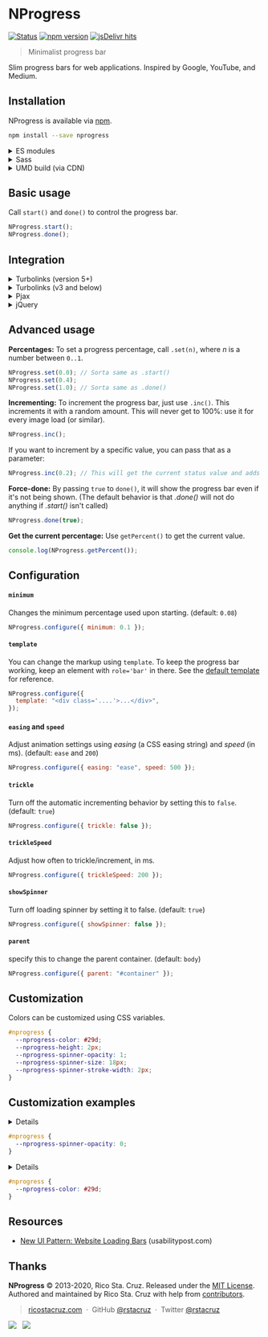 # NProgress

[![Status](https://api.travis-ci.org/rstacruz/nprogress.svg?branch=master)](http://travis-ci.org/rstacruz/nprogress)
[![npm version](https://img.shields.io/npm/v/nprogress.png)](https://npmjs.org/package/nprogress "View this project on npm")
[![jsDelivr hits](https://data.jsdelivr.com/v1/package/npm/nprogress/badge?style=rounded)](https://www.jsdelivr.com/package/npm/nprogress)

> Minimalist progress bar

Slim progress bars for web applications. Inspired by Google, YouTube, and
Medium.

## Installation

NProgress is available via [npm].

```sh
npm install --save nprogress
```

<details>
<summary>ES modules</summary>

```js
import * as NProgress from "nprogress";
```

```css
@import "~nprogress/css/nprogress.css";
```

</details>

<details>
<summary>Sass</summary>

```scss
$nprogress-color: #29d;
@import "~nprogress/css/nprogress.scss";
```

</details>

<details>
<summary>UMD build (via CDN)</summary>

```html
<script src="nprogress.js"></script>
<link rel="stylesheet" href="nprogress.css" />
```

Also available via [jsdelivr] CDN:

- https://cdn.jsdelivr.net/npm/nprogress@next/dist/nprogress.umd.js
- https://cdn.jsdelivr.net/npm/nprogress@next/css/nprogress.css

</details>

## Basic usage

Call `start()` and `done()` to control the progress bar.

```js
NProgress.start();
NProgress.done();
```

## Integration

<details>
<summary>Turbolinks (version 5+)</summary>

Ensure you're using Turbolinks 5+, and use
this: (explained [here](https://github.com/rstacruz/nprogress/issues/8#issuecomment-239107109))

```js
$(document).on("turbolinks:click", function () {
  NProgress.start();
});
$(document).on("turbolinks:render", function () {
  NProgress.done();
  NProgress.remove();
});
```

</details>

<details>
<summary>Turbolinks (v3 and below)</summary>

Ensure you're using Turbolinks 1.3.0+, and use
this: (explained [here](https://github.com/rstacruz/nprogress/issues/8#issuecomment-23010560))

```js
$(document).on("page:fetch", function () {
  NProgress.start();
});
$(document).on("page:change", function () {
  NProgress.done();
});
$(document).on("page:restore", function () {
  NProgress.remove();
});
```

</details>

<details>
<summary>Pjax</summary>

Try this: (explained [here](https://github.com/rstacruz/nprogress/issues/22#issuecomment-36540472))

```js
$(document).on("pjax:start", function () {
  NProgress.start();
});
$(document).on("pjax:end", function () {
  NProgress.done();
});
```

</details>

<details>
<summary>jQuery</summary>

```js
$(document).on("ajaxStart", function () {
  NProgress.start();
});
$(document).on("ajaxStop", function () {
  NProgress.done();
});
```

</details>

## Advanced usage

**Percentages:** To set a progress percentage, call `.set(n)`, where _n_ is a
number between `0..1`.

```js
NProgress.set(0.0); // Sorta same as .start()
NProgress.set(0.4);
NProgress.set(1.0); // Sorta same as .done()
```

**Incrementing:** To increment the progress bar, just use `.inc()`. This
increments it with a random amount. This will never get to 100%: use it for
every image load (or similar).

```js
NProgress.inc();
```

If you want to increment by a specific value, you can pass that as a parameter:

```js
NProgress.inc(0.2); // This will get the current status value and adds 0.2 until status is 0.994
```

**Force-done:** By passing `true` to `done()`, it will show the progress bar
even if it's not being shown. (The default behavior is that _.done()_ will not
do anything if _.start()_ isn't called)

```js
NProgress.done(true);
```

**Get the current percentage:** Use `getPercent()` to get the current value.

```js
console.log(NProgress.getPercent());
```

## Configuration

#### `minimum`

Changes the minimum percentage used upon starting. (default: `0.08`)

```js
NProgress.configure({ minimum: 0.1 });
```

#### `template`

You can change the markup using `template`. To keep the progress bar working, keep an element with `role='bar'` in there. See the [default template] for reference.

```js
NProgress.configure({
  template: "<div class='....'>...</div>",
});
```

#### `easing` and `speed`

Adjust animation settings using _easing_ (a CSS easing string) and _speed_ (in ms). (default: `ease` and `200`)

```js
NProgress.configure({ easing: "ease", speed: 500 });
```

#### `trickle`

Turn off the automatic incrementing behavior by setting this to `false`. (default: `true`)

```js
NProgress.configure({ trickle: false });
```

#### `trickleSpeed`

Adjust how often to trickle/increment, in ms.

```js
NProgress.configure({ trickleSpeed: 200 });
```

#### `showSpinner`

Turn off loading spinner by setting it to false. (default: `true`)

```js
NProgress.configure({ showSpinner: false });
```

#### `parent`

specify this to change the parent container. (default: `body`)

```js
NProgress.configure({ parent: "#container" });
```

## Customization

Colors can be customized using CSS variables.

```css
#nprogress {
  --nprogress-color: #29d;
  --nprogress-height: 2px;
  --nprogress-spinner-opacity: 1;
  --nprogress-spinner-size: 18px;
  --nprogress-spinner-stroke-width: 2px;
}
```

## Customization examples

<summary>
<details>Hiding the spinner</details>

```css
#nprogress {
  --nprogress-spinner-opacity: 0;
}
```

</summary>

<summary>
<details>Changing the color</details>

```css
#nprogress {
  --nprogress-color: #29d;
}
```

</summary>

## Resources

- [New UI Pattern: Website Loading Bars](http://www.usabilitypost.com/2013/08/19/new-ui-pattern-website-loading-bars/) (usabilitypost.com)

[default template]: https://github.com/rstacruz/nprogress/blob/master/nprogress.js#L31
[turbolinks]: https://github.com/rails/turbolinks
[nprogress.js]: http://ricostacruz.com/nprogress/nprogress.js
[nprogress.css]: http://ricostacruz.com/nprogress/nprogress.css

## Thanks

**NProgress** © 2013-2020, Rico Sta. Cruz. Released under the [MIT License].<br>
Authored and maintained by Rico Sta. Cruz with help from [contributors].

> [ricostacruz.com](http://ricostacruz.com) &nbsp;&middot;&nbsp;
> GitHub [@rstacruz](https://github.com/rstacruz) &nbsp;&middot;&nbsp;
> Twitter [@rstacruz](https://twitter.com/rstacruz)

[mit license]: http://mit-license.org/
[contributors]: http://github.com/rstacruz/nprogress/contributors

[![](https://img.shields.io/github/followers/rstacruz.svg?style=social&label=@rstacruz)](https://github.com/rstacruz) &nbsp;
[![](https://img.shields.io/twitter/follow/rstacruz.svg?style=social&label=@rstacruz)](https://twitter.com/rstacruz)

[npm]: https://www.npmjs.org/package/nprogress
[jsdelivr]: https://jsdelivr.com
